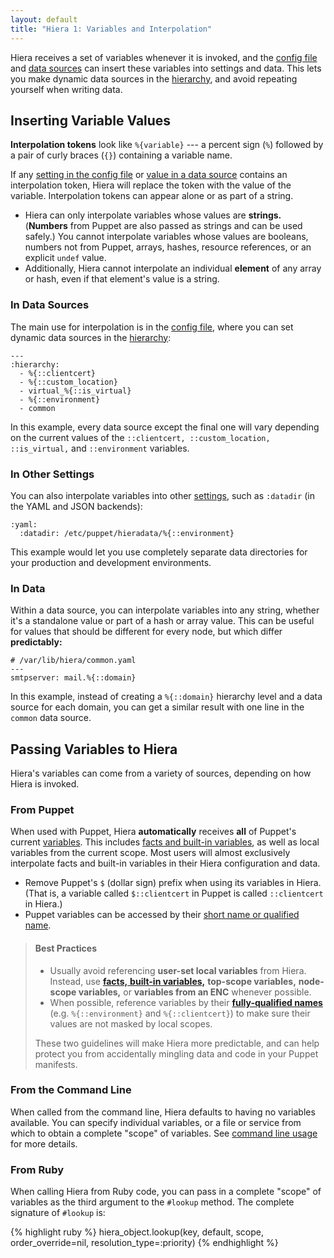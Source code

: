 ```yaml
---
layout: default
title: "Hiera 1: Variables and Interpolation"
---
```


[config]: ./configuring.html
[data]: ./data_sources.html
[puppet_vars]: /puppet/3/reference/lang_variables.html
[qualified_var]: /puppet/3/reference/lang_variables.html#naming
[built_in_vars]: /puppet/3/reference/lang_variables.html#facts-and-built-in-variables
[command_line]: ./command_line.html
[hierarchy]: ./hierarchy.html


Hiera receives a set of variables whenever it is invoked, and the [config file][config] and [data sources][data] can insert these variables into settings and data. This lets you make dynamic data sources in the [hierarchy][], and avoid repeating yourself when writing data. 


Inserting Variable Values
-----

**Interpolation tokens** look like `%{variable}` --- a percent sign (`%`) followed by a pair of curly braces (`{}`) containing a variable name.

If any [setting in the config file][config] or [value in a data source][data] contains an interpolation token, Hiera will replace the token with the value of the variable. Interpolation tokens can appear alone or as part of a string.

* Hiera can only interpolate variables whose values are **strings.** (**Numbers** from Puppet are also passed as strings and can be used safely.) You cannot interpolate variables whose values are booleans, numbers not from Puppet, arrays, hashes, resource references, or an explicit `undef` value.
* Additionally, Hiera cannot interpolate an individual **element** of any array or hash, even if that element's value is a string.


### In Data Sources

The main use for interpolation is in the [config file][config], where you can set dynamic data sources in the [hierarchy][]:

    ---
    :hierarchy:
      - %{::clientcert}
      - %{::custom_location}
      - virtual_%{::is_virtual}
      - %{::environment}
      - common

In this example, every data source except the final one will vary depending on the current values of the `::clientcert, ::custom_location, ::is_virtual,` and `::environment` variables.

### In Other Settings

You can also interpolate variables into other [settings][config], such as `:datadir` (in the YAML and JSON backends):

    :yaml:
      :datadir: /etc/puppet/hieradata/%{::environment}

This example would let you use completely separate data directories for your production and development environments. 

### In Data

Within a data source, you can interpolate variables into any string, whether it's a standalone value or part of a hash or array value. This can be useful for values that should be different for every node, but which differ **predictably:**

    # /var/lib/hiera/common.yaml
    ---
    smtpserver: mail.%{::domain}

In this example, instead of creating a `%{::domain}` hierarchy level and a data source for each domain, you can get a similar result with one line in the `common` data source.



Passing Variables to Hiera
-----

Hiera's variables can come from a variety of sources, depending on how Hiera is invoked.

### From Puppet

When used with Puppet, Hiera **automatically** receives **all** of Puppet's current [variables][puppet_vars]. This includes [facts and built-in variables][built_in_vars], as well as local variables from the current scope. Most users will almost exclusively interpolate facts and built-in variables in their Hiera configuration and data.

* Remove Puppet's `$` (dollar sign) prefix when using its variables in Hiera. (That is, a variable called `$::clientcert` in Puppet is called `::clientcert` in Hiera.)
* Puppet variables can be accessed by their [short name or qualified name][qualified_var].

> #### Best Practices
>
> * Usually avoid referencing **user-set local variables** from Hiera. Instead, use [**facts,** **built-in variables,**][built_in_vars] **top-scope variables,** **node-scope variables,** or **variables from an ENC** whenever possible. 
> * When possible, reference variables by their [**fully-qualified names**][qualified_var] (e.g. `%{::environment}` and `%{::clientcert}`) to make sure their values are not masked by local scopes.
>
> These two guidelines will make Hiera more predictable, and can help protect you from accidentally mingling data and code in your Puppet manifests. 

### From the Command Line

When called from the command line, Hiera defaults to having no variables available. You can specify individual variables, or a file or service from which to obtain a complete "scope" of variables. See [command line usage][command_line] for more details. 

### From Ruby

When calling Hiera from Ruby code, you can pass in a complete "scope" of variables as the third argument to the `#lookup` method. The complete signature of `#lookup` is:

{% highlight ruby %}
    hiera_object.lookup(key, default, scope, order_override=nil, resolution_type=:priority)
{% endhighlight %}
